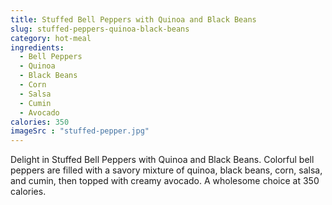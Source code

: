 ```yaml
---
title: Stuffed Bell Peppers with Quinoa and Black Beans
slug: stuffed-peppers-quinoa-black-beans
category: hot-meal
ingredients:
  - Bell Peppers
  - Quinoa
  - Black Beans
  - Corn
  - Salsa
  - Cumin
  - Avocado
calories: 350
imageSrc : "stuffed-pepper.jpg"
---
```


Delight in Stuffed Bell Peppers with Quinoa and Black Beans. Colorful bell peppers are filled with a savory mixture of quinoa, black beans, corn, salsa, and cumin, then topped with creamy avocado. A wholesome choice at 350 calories.
